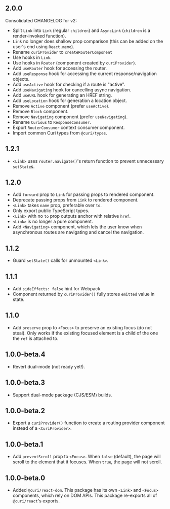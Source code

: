 ## 2.0.0

Consolidated CHANGELOG for v2:

* Split `Link` into `Link` (regular `children`) and `AsyncLink` (`children` is a render-invoked function).
* `Link` no longer does shallow prop comparison (this can be added on the user's end using `React.memo`).
* Rename `curiProvider` to `createRouterComponent`
* Use hooks in `Link`.
* Use hooks in `Router` (component created by `curiProvider`).
* Add `useRouter` hook for accessing the router.
* Add `useResponse` hook for accessing the current response/navigation objects.
* Add `useActive` hook for checking if a route is "active".
* Add `useNavigating` hook for cancelling async navigation.
* Add `useURL` hook for generating an HREF string.
* Add `useLocation` hook for generation a location object.
* Remove `Active` component (prefer `useActive`).
* Remove `Block` component.
* Remove `Navigating` component (prefer `useNavigating`).
* Rename `Curious` to `ResponseConsumer`.
* Export `RouterConsumer` context consumer component.
* Import common Curi types from `@curi/types`.

## 1.2.1

* `<Link>` uses `router.navigate()`'s return function to prevent unnecessary `setState`s.

## 1.2.0

* Add `forward` prop to `Link` for passing props to rendered component.
* Deprecate passing props from `Link` to rendered component.
* `<Link>` takes `name` prop, preferable over `to`.
* Only export public TypeScript types.
* `<Link>` with no `to` prop outputs anchor with relative `href`.
* `<Link>` is no longer a pure component.
* Add `<Navigating>` component, which lets the user know when asynchronous routes are navigating and cancel the navigation.

## 1.1.2

* Guard `setState()` calls for unmounted `<Link>`.

## 1.1.1

* Add `sideEffects: false` hint for Webpack.
* Component returned by `curiProvider()` fully stores `emitted` value in state.

## 1.1.0

* Add `preserve` prop to `<Focus>` to preserve an existing focus (do not steal). Only works if the existing focused element is a child of the one the `ref` is attached to.

## 1.0.0-beta.4

* Revert dual-mode (not ready yet!).

## 1.0.0-beta.3

* Support dual-mode package (CJS/ESM) builds.

## 1.0.0-beta.2

* Export a `curiProvider()` function to create a routing provider component instead of a `<CuriProvider>`.

## 1.0.0-beta.1

* Add `preventScroll` prop to `<Focus>`. When `false` (default), the page will scroll to the element that it focuses. When `true`, the page will not scroll.

## 1.0.0-beta.0

* Added `@curi/react-dom`. This package has its own `<Link>` and `<Focus>` components, which rely on DOM APIs. This package re-exports all of `@curi/react`'s exports.
